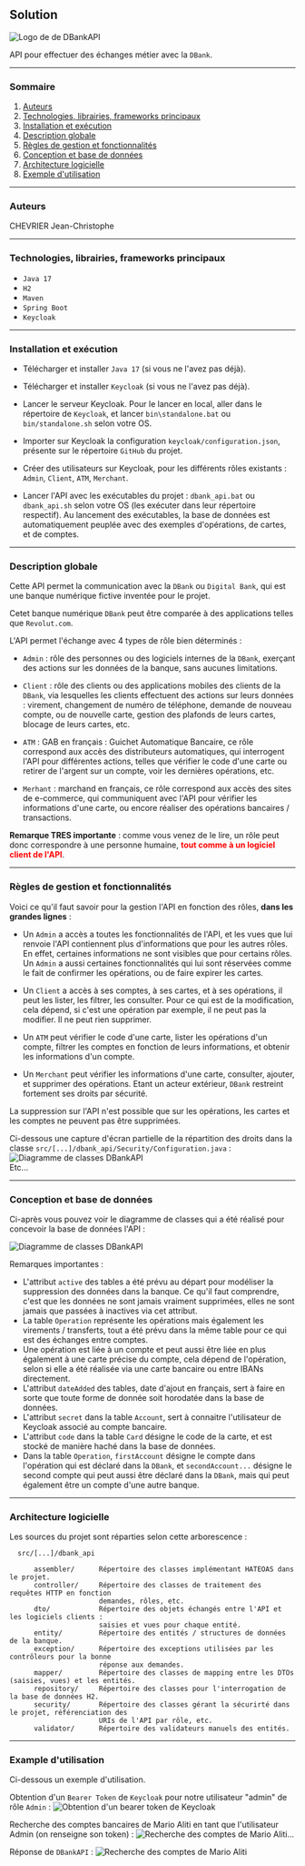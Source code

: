 ## Solution
![Logo de de DBankAPI](doc/DBankAPI.png)

API pour effectuer des échanges métier avec la `DBank`.

____
### Sommaire
<ol> 
  <li>
    <a href="#from">
      Auteurs
    </a>
  </li>
  <li>
    <a href="#tech">
      Technologies, librairies, frameworks principaux
    </a>
  </li>
  <li>
    <a href="#install">
      Installation et exécution
    </a>
  </li>
  <li>
    <a href="#description">
      Description globale
    </a>
  </li>
  <li>
    <a href="#functions">
      Règles de gestion et fonctionnalités
    </a>
  </li>
  <li>
    <a href="#db">
      Conception et base de données
    </a>
  </li>
  <li>
    <a href="#software">
      Architecture logicielle
    </a>
  </li>
  <li>
    <a href="#example">
      Exemple d'utilisation
    </a>
  </li>
</ol>

____
<a name="from"></a>
### Auteurs
CHEVRIER Jean-Christophe

____
<a name="tech"></a>
### Technologies, librairies, frameworks principaux

- `Java 17`
- `H2`
- `Maven`
- `Spring Boot`
- `Keycloak`

____
<a name="install"></a>
### Installation et exécution

- Télécharger et installer `Java 17`
(si vous ne l'avez pas déjà).

- Télécharger et installer `Keycloak`
(si vous ne l'avez pas déjà).

- Lancer le serveur Keycloak.
Pour le lancer en local, aller dans le répertoire de `Keycloak`, et lancer `bin\standalone.bat`
ou `bin/standalone.sh` selon votre OS.

- Importer sur Keycloak la configuration `keycloak/configuration.json`,
présente sur le répertoire `GitHub` du projet.

- Créer des utilisateurs sur Keycloak, pour
les différents rôles existants : `Admin`,
`Client`, `ATM`, `Merchant`.

- Lancer l'API avec les exécutables du projet :
`dbank_api.bat` ou `dbank_api.sh` selon votre OS (les exécuter dans leur répertoire respectif). Au lancement des exécutables,
la base de données est automatiquement peuplée avec des exemples d'opérations,
de cartes, et de comptes.

____
<a name="description"></a>
### Description globale

Cette API permet la communication avec la `DBank` ou `Digital Bank`,
qui est une banque numérique fictive inventée pour le projet.

Cetet banque numérique `DBank` peut être comparée à des applications telles que `Revolut.com`.

L'API permet l'échange avec 4 types de rôle bien déterminés :

- `Admin` : rôle des personnes ou des logiciels internes de la `DBank`, exerçant des
  actions sur les données de la banque, sans aucunes limitations.

- `Client` : rôle des clients ou des applications mobiles des clients de la `DBank`, via lesquelles les clients
  effectuent des actions sur leurs données : virement, changement de numéro de téléphone, demande de nouveau compte, ou
  de nouvelle carte, gestion des plafonds de leurs cartes, blocage de leurs cartes, etc.

- `ATM` : GAB en français : Guichet Automatique Bancaire, ce rôle correspond aux accès des distributeurs automatiques,
  qui interrogent l'API pour différentes actions, telles que vérifier le code d'une carte ou retirer de l'argent
  sur un compte, voir les dernières opérations, etc.

- `Merhant` : marchand en français, ce rôle correspond aux accès des sites de e-commerce, qui communiquent avec l'API
  pour vérifier les informations d'une carte, ou encore réaliser des opérations bancaires / transactions.

<b>Remarque TRES importante</b> : comme vous venez de le lire, un rôle peut donc correspondre à une personne humaine, 
<span style="color : red"><b>tout comme à un logiciel client de l'API</b></span>.

___
<a name="functions"></a>
### Règles de gestion et fonctionnalités

Voici ce qu'il faut savoir pour la gestion l'API en fonction des rôles, <b>dans les grandes lignes</b> :
- Un `Admin` a accès a toutes les fonctionnalités de l'API, et les vues
que lui renvoie l'API contiennent plus d'informations que pour les autres rôles.
En effet, certaines informations ne sont visibles que pour certains rôles.
Un `Admin` a aussi certaines fonctionnalités qui lui sont réservées comme le fait de confirmer 
les opérations, ou de faire expirer les cartes.

- Un `Client` a accès à ses comptes, à ses cartes, et à ses opérations, il peut 
 les lister, les filtrer, les consulter. Pour ce qui est de la modification, cela
dépend, si c'est une opération par exemple, il ne peut pas la modifier.
Il ne peut rien supprimer.

- Un `ATM` peut vérifier le code d'une carte, lister les opérations d'un compte, filtrer
  les comptes en fonction de leurs informations, et obtenir les informations d'un compte.

- Un `Merchant` peut vérifier les informations d'une carte, consulter, ajouter, et supprimer 
  des opérations. Etant un acteur extérieur, `DBank` restreint fortement ses droits par sécurité.

La suppression sur l'API n'est possible que sur les opérations, les cartes
et les comptes ne peuvent pas être supprimées.

Ci-dessous une capture d'écran partielle de la répartition des droits dans la classe `src/[...]/dbank_api/Security/Configuration.java` :
![Diagramme de classes DBankAPI](doc/rights.png)
<br>
Etc...

___
<a name="db"></a>
### Conception et base de données

Ci-après vous pouvez voir le diagramme de classes qui a été réalisé
pour concevoir la base de données l'API :

![Diagramme de classes DBankAPI](doc/class_diagram.png)

Remarques importantes :
- L'attribut `active` des tables a été prévu au départ pour modéliser la suppression des données dans la banque. Ce qu'il faut comprendre, c'est que les données ne sont jamais vraiment supprimées, elles ne sont jamais que passées à inactives via cet attribut.
- La table `Operation` représente les opérations mais également les virements / transferts, tout a été prévu dans la même table pour ce qui est des échanges entre comptes.
- Une opération est liée à un compte et peut aussi être liée en plus également à une carte précise du compte, cela dépend de l'opération, selon si elle a été réalisée 
  via une carte bancaire ou entre IBANs directement.
- L'attribut `dateAdded` des tables, date d'ajout en français, sert à faire en sorte que toute forme de donnée soit horodatée dans la base 
  de données.
- L'attribut `secret` dans la table `Account`, sert à connaitre l'utilisateur de Keycloak associé au compte bancaire.
- L'attribut `code` dans la table `Card` désigne le code de la carte, et est stocké de manière haché dans la base de données.
- Dans la table `Operation`, `firstAccount` désigne le compte dans l'opération qui est déclaré dans la `DBank`, 
 et  `secondAccount...` désigne le second compte qui peut aussi être déclaré dans la `DBank`, mais qui peut également être un compte
d'une autre banque.

___
<a name="software"></a>
### Architecture logicielle

Les sources du projet sont réparties selon cette arborescence :

      src/[...]/dbank_api

          assembler/      Répertoire des classes implémentant HATEOAS dans le projet.
          controller/     Répertoire des classes de traitement des requêtes HTTP en fonction 
                          demandes, rôles, etc.
          dto/            Répertoire des objets échangés entre l'API et les logiciels clients :
                          saisies et vues pour chaque entité.
          entity/         Répertoire des entités / structures de données de la banque.
          exception/      Répertoire des exceptions utilisées par les contrôleurs pour la bonne
                          réponse aux demandes.
          mapper/         Répertoire des classes de mapping entre les DTOs (saisies, vues) et les entités.
          repository/     Répertoire des classes pour l'interrogation de la base de données H2.
          security/       Répertoire des classes gérant la sécurirté dans le projet, référenciation des
                          URIs de l'API par rôle, etc.
          validator/      Répertoire des validateurs manuels des entités.

___
<a name="example"></a>
### Example d'utilisation

Ci-dessous un exemple d'utilisation.

Obtention d'un `Bearer Token` de `Keycloak` pour notre utilisateur "admin" de rôle `Admin` :
![Obtention d'un bearer token de Keycloak](doc/keycloak_get_request.png)

Recherche des comptes bancaires de Mario Aliti en tant que l'utilisateur Admin
(on renseigne son token) :
![Recherche des comptes de Mario Aliti](doc/accounts_get_request.png)...

Réponse de `DBankAPI` :
![Recherche des comptes de Mario Aliti](doc/accounts_get_request_result.png)
